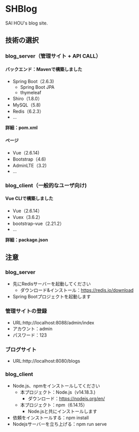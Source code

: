 # SHBlog
SAI HOU's blog site.

## 技術の選択
### blog_server（管理サイト + API CALL）
#### バックエンド：Mavenで構築しました
* Spring Boot（2.6.3)
  * Spring Boot JPA
  * thymeleaf
* Shiro（1.8.0）
* MySQL（5.8)
* Redis（6.2.3）
* ...

**詳細：pom.xml**

#### ページ
* Vue（2.6.14)
* Bootstrap（4.6)
* AdminLTE（3.2)
* ...

### blog_client（一般的なユーザ向け)
#### Vue CLIで構築しました
* Vue（2.6.14）
* Vuex（3.6.2）
* bootstrap-vue（2.21.2）
* ...

**詳細：package.json**

## 注意
### blog_server
* 先にRedisサーバーを起動してください
  * ダウンロード&インストール：https://redis.io/download
* Spring Bootプロジェクトを起動します

### 管理サイトの登録
* URL:http://localhost:8088/admin/index
* アカウント：admin
* パスワード：123

### ブログサイト
* URL:http://localhost:8080/blogs

### blog_client
* Node.js、npmをインストールしてください
  * 本プロジェクト：Node.js（v14.18.3.)
    * ダウンロード：https://nodejs.org/en/
  * 本プロジェクト：npm（6.14.15）
    * Node.jsと共にインストールします
* 依頼をインストールする：npm install
* Nodejsサーバーを立ち上げる：npm run serve
